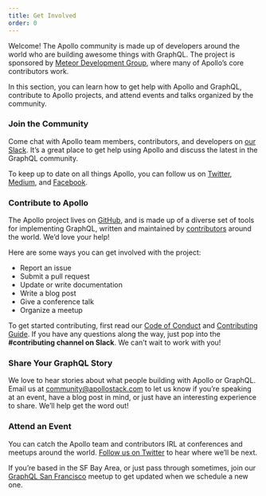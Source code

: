 ```yaml
---
title: Get Involved
order: 0
---
```

Welcome! The Apollo community is made up of developers around the world who are building awesome things with GraphQL. The project is sponsored by [Meteor Development Group](http://www.meteor.com), where many of Apollo’s core contributors work.

In this section, you can learn how to get help with Apollo and GraphQL, contribute to Apollo projects, and attend events and talks organized by the community.

### Join the Community

Come chat with Apollo team members, contributors, and developers on [our Slack](http://www.apollostack.com/#slack). It’s a great place to get help using Apollo and discuss the latest in the GraphQL community.

To keep up to date on all things Apollo, you can follow us on [Twitter](https://twitter.com/apollographql), [Medium](https://medium.com/apollo-stack), and [Facebook](https://www.facebook.com/theapollostack/).

### Contribute to Apollo

The Apollo project lives on [GitHub](https://github.com/apollostack), and is made up of a diverse set of tools for implementing GraphQL, written and maintained by [contributors](https://github.com/orgs/apollostack/people) around the world. We’d love your help!

Here are some ways you can get involved with the project:

- Report an issue
- Submit a pull request
- Update or write documentation
- Write a blog post
- Give a conference talk
- Organize a meetup

To get started contributing, first read our [Code of Conduct](http://dev.apollodata.com/community/code-of-conduct.html) and [Contributing Guide](http://dev.apollodata.com/community/contributing.html). If you have any questions along the way, just pop into the **#contributing channel on Slack**. We can’t wait to work with you!

### Share Your GraphQL Story

We love to hear stories about what people building with Apollo or GraphQL. Email us at [community@apollostack.com](mailto:community@apollostack.com) to let us know if you’re speaking at an event, have a blog post in mind, or just have an interesting experience to share. We’ll help get the word out!

### Attend an Event

You can catch the Apollo team and contributors IRL at conferences and meetups around the world. [Follow us on Twitter](http://apollostack.com) to hear where we’ll be next.

If you’re based in the SF Bay Area, or just pass through sometimes, join our [GraphQL San Francisco](http://www.meetup.com/GraphQL-SF/) meetup to get updated when we schedule a new one.
